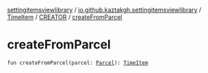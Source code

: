 [settingitemsviewlibrary](../../../index.md) / [io.github.kaztakgh.settingitemsviewlibrary](../../index.md) / [TimeItem](../index.md) / [CREATOR](index.md) / [createFromParcel](./create-from-parcel.md)

# createFromParcel

`fun createFromParcel(parcel: `[`Parcel`](https://developer.android.com/reference/android/os/Parcel.html)`): `[`TimeItem`](../index.md)